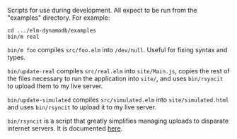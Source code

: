 Scripts for use during development. All expect to be run from the "examples" directory. For example:

```
cd .../elm-dynamodb/examples
bin/m real
```

`bin/m foo` compiles `src/foo.elm` into `/dev/null`. Useful for fixing syntax and types.

`bin/update-real` compiles `src/real.elm` into `site/Main.js`, copies the rest of the files necessary to run the application into `site/`, and uses `bin/rsyncit` to upload them to my live server.

`bin/update-simulated` compiles `src/simulated.elm` into `site/simulated.html` and uses `bin/rsyncit` to upload it to my live server.

`bin/rsyncit` is a script that greatly simplifies managing uploads to disparate internet servers. It is documented [here](https://steemit.com/hacking/@billstclair/rsyncit).
